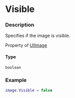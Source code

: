 # Visible

### Description

Specifies if the image is visible.

Property of [UIImage](/classes/UIImage/)

#### Type

`boolean`

### Example

```lua
image.Visible = false
```
